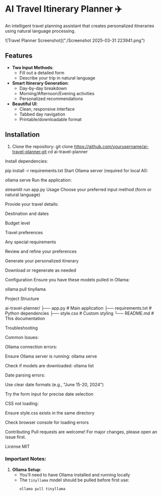 # AI Travel Itinerary Planner ✈️

An intelligent travel planning assistant that creates personalized itineraries using natural language processing.

![Travel Planner Screenshot]("./Screenshot 2025-03-31 223941.png")

## Features

- **Two Input Methods**:
  - Fill out a detailed form
  - Describe your trip in natural language
- **Smart Itinerary Generation**:
  - Day-by-day breakdown
  - Morning/Afternoon/Evening activities
  - Personalized recommendations
- **Beautiful UI**:
  - Clean, responsive interface
  - Tabbed day navigation
  - Printable/downloadable format

## Installation

1. Clone the repository:
   git clone https://github.com/yourusername/ai-travel-planner.git
   cd ai-travel-planner

Install dependencies:

pip install -r requirements.txt
Start Ollama server (required for local AI):

ollama serve
Run the application:

streamlit run app.py
Usage
Choose your preferred input method (form or natural language)

Provide your travel details:

Destination and dates

Budget level

Travel preferences

Any special requirements

Review and refine your preferences

Generate your personalized itinerary

Download or regenerate as needed

Configuration
Ensure you have these models pulled in Ollama:

ollama pull tinyllama

Project Structure

ai-travel-planner/
├── app.py               # Main application
├── requirements.txt     # Python dependencies
├── style.css            # Custom styling
└── README.md            # This documentation

Troubleshooting

Common Issues:

Ollama connection errors:

Ensure Ollama server is running: ollama serve

Check if models are downloaded: ollama list

Date parsing errors:

Use clear date formats (e.g., "June 15-20, 2024")

Try the form input for precise date selection

CSS not loading:

Ensure style.css exists in the same directory

Check browser console for loading errors

Contributing
Pull requests are welcome! For major changes, please open an issue first.

License
MIT

### Important Notes:

1. **Ollama Setup**:
   - You'll need to have Ollama installed and running locally
   - The `tinyllama` model should be pulled before first use:
     ```bash
     ollama pull tinyllama
     ```
